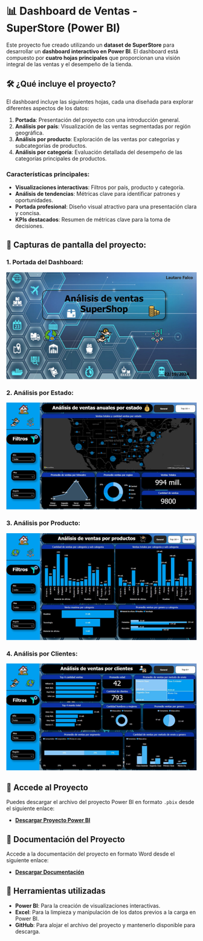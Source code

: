 # 📊 **Dashboard de Ventas - SuperStore (Power BI)**

Este proyecto fue creado utilizando un **dataset de SuperStore** para desarrollar un **dashboard interactivo en Power BI**. El dashboard está compuesto por **cuatro hojas principales** que proporcionan una visión integral de las ventas y el desempeño de la tienda.

## 🛠️ **¿Qué incluye el proyecto?**

El dashboard incluye las siguientes hojas, cada una diseñada para explorar diferentes aspectos de los datos:

1. **Portada**: Presentación del proyecto con una introducción general.
2. **Análisis por país**: Visualización de las ventas segmentadas por región geográfica.
3. **Análisis por producto**: Exploración de las ventas por categorías y subcategorías de productos.
4. **Análisis por categoría**: Evaluación detallada del desempeño de las categorías principales de productos.

### **Características principales:**

- **Visualizaciones interactivas**: Filtros por país, producto y categoría.
- **Análisis de tendencias**: Métricas clave para identificar patrones y oportunidades.
- **Portada profesional**: Diseño visual atractivo para una presentación clara y concisa.
- **KPIs destacados**: Resumen de métricas clave para la toma de decisiones.

## 📸 **Capturas de pantalla del proyecto**:

### 1. **Portada del Dashboard**:
   ![Portada del Dashboard](https://github.com/Lautaro-Falco/Portfolio-Data-Analytics/blob/main/Proyecto-DataAnalytics-CoderHouse/Portada%20Power%20Bi.jpg)
   
### 2. **Análisis por Estado**:
   ![Análisis por Estado](https://github.com/Lautaro-Falco/Portfolio-Data-Analytics/blob/main/Proyecto-DataAnalytics-CoderHouse/Pais%20Power%20Bi.jpg)

### 3. **Análisis por Producto**:
   ![Análisis por Producto](https://github.com/Lautaro-Falco/Portfolio-Data-Analytics/blob/main/Proyecto-DataAnalytics-CoderHouse/Producto%20Power%20Bi.jpg)

### 4. **Análisis por Clientes**:
   ![Análisis por Clientes](https://github.com/Lautaro-Falco/Portfolio-Data-Analytics/blob/main/Proyecto-DataAnalytics-CoderHouse/Clientes%20Power%20Bi.jpg)

## 📂 **Accede al Proyecto**

Puedes descargar el archivo del proyecto Power BI en formato `.pbix` desde el siguiente enlace:

- **[Descargar Proyecto Power BI](https://github.com/Lautaro-Falco/Portfolio-Data-Analytics/raw/main/Proyecto-DataAnalytics-CoderHouse/PF.DataAnalitycs.LautaroFalco.pbix)**

## 📑 **Documentación del Proyecto**

Accede a la documentación del proyecto en formato Word desde el siguiente enlace:

- **[Descargar Documentación](https://github.com/Lautaro-Falco/Portfolio-Data-Analytics/raw/main/Proyecto-DataAnalytics-CoderHouse/Word%20PF%20Data.docx)**

## 🧠 **Herramientas utilizadas**

- **Power BI**: Para la creación de visualizaciones interactivas.
- **Excel**: Para la limpieza y manipulación de los datos previos a la carga en Power BI.
- **GitHub**: Para alojar el archivo del proyecto y mantenerlo disponible para descarga.
